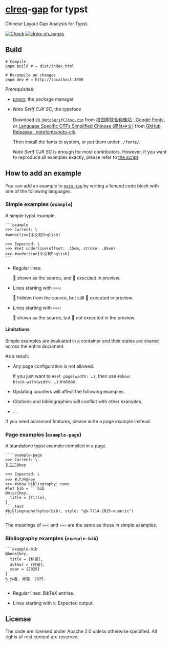 # [clreq](https://www.w3.org/TR/clreq/)-[gap](https://www.w3.org/TR/clreq-gap/) for typst

Chinese Layout Gap Analysis for Typst.

[![Check](https://github.com/typst-doc-cn/clreq/actions/workflows/check.yml/badge.svg)](https://github.com/typst-doc-cn/clreq/actions/workflows/check.yml)
[![clreq::gh_pages](https://github.com/typst-doc-cn/clreq/actions/workflows/gh-pages.yml/badge.svg)](https://github.com/typst-doc-cn/clreq/actions/workflows/gh-pages.yml)

## Build

```shell
# Compile
pnpm build # ⇒ dist/index.html

# Recompile on changes
pnpm dev # ⇒ http://localhost:3000
```

Prerequisites:

- [pnpm](https://pnpm.io), the package manager

- _Noto Serif CJK SC_, the typeface

  Download [`09_NotoSerifCJKsc.zip`](https://mirrors.cernet.edu.cn/github-release/googlefonts/noto-cjk/LatestRelease/09_NotoSerifCJKsc.zip) from [校园网联合镜像站 · Google Fonts](https://mirrors.cernet.edu.cn/font/GoogleFonts), or [Language Specific OTFs Simplified Chinese (简体中文)](https://github.com/notofonts/noto-cjk/releases/latest/download/09_NotoSerifCJKsc.zip) from [GitHub Releases · notofonts/noto-cjk](https://github.com/notofonts/noto-cjk/releases).

  Then install the fonts to system, or put them under `./fonts/`.

  _Noto Serif CJK SC_ is enough for most contributors. However, if you want to reproduce all examples exactly, please refer to [the script](./scripts/download_fonts.sh).

## How to add an example

You can add an example to [`main.typ`](./main.typ) by writing a fenced code block with one of the following languages.

### Simple examples (`example`)

A simple typst example.

````typst
```example
>>> Current: \
#underline[中文和English]

>>> Expected: \
>>> #set underline(offset: .15em, stroke: .05em)
>>> #underline[中文和English]
```
````

- Regular lines:

  👀 shown as the source, and 🚀 executed in preview.

- Lines starting with `>>>`:

  🙈 hidden from the source, but still 🚀 executed in preview.

- Lines starting with `<<<`:

  👀 shown as the source, but 🛑 not executed in the preview.

#### Limitations

Simple examples are evaluated in a container and their states are shared across the entire document.

As a result:

- Any page configuration is not allowed. 

  If you just want to `#set page(width: …)`, then use `#show: block.with(width: …)` instead.

- Updating counters will affect the following examples.

- Citations and bibliographies will conflict with other examples.

- …

If you need advanced features, please write a page example instead.

### Page examples (`example-page`)

A standalone typst example compiled in a page.

`````typst
````example-page
>>> Current: \
孔乙己@key

>>> Expected: \
>>> 孔乙己@key
>>> #show bibliography: none
#let bib = ```bib
@misc{key,
  title = {Title},
}
```.text
#bibliography(bytes(bib), style: "gb-7714-2015-numeric")
````
`````

The meanings of `<<<` and `>>>` are the same as those in simple examples.

### Bibliography examples (`example-bib`)

````typst
```example-bib
@book{key,
  title = {标题},
  author = {作者},
  year = {2025}
}
% 作者. 标题. 2025.
```
````

- Regular lines: BibTeX entries.

- Lines starting with `%`: Expected output.

## License

The code are licensed under Apache 2.0 unless otherwise specified. All rights of rest content are reserved.
